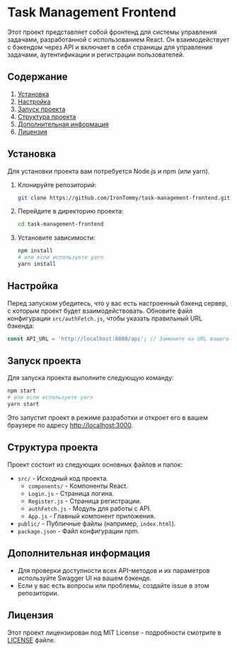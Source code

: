 # Task Management Frontend

Этот проект представляет собой фронтенд для системы управления задачами, разработанной с использованием React. Он взаимодействует с бэкендом через API и включает в себя страницы для управления задачами, аутентификации и регистрации пользователей.

## Содержание

1. [Установка](#установка)
2. [Настройка](#настройка)
3. [Запуск проекта](#запуск-проекта)
4. [Структура проекта](#структура-проекта)
5. [Дополнительная информация](#дополнительная-информация)
6. [Лицензия](#лицензия)

## Установка

Для установки проекта вам потребуется Node.js и npm (или yarn).

1. Клонируйте репозиторий:

    ```bash
    git clone https://github.com/IronTommy/task-management-frontend.git
    ```

2. Перейдите в директорию проекта:

    ```bash
    cd task-management-frontend
    ```

3. Установите зависимости:

    ```bash
    npm install
    # или если используете yarn
    yarn install
    ```

## Настройка

Перед запуском убедитесь, что у вас есть настроенный бэкенд сервер, с которым проект будет взаимодействовать. Обновите файл конфигурации `src/authFetch.js`, чтобы указать правильный URL бэкенда:

```javascript
const API_URL = 'http://localhost:8080/api'; // Замените на URL вашего бэкенда
```

## Запуск проекта

Для запуска проекта выполните следующую команду:

```bash
npm start
# или если используете yarn
yarn start
```

Это запустит проект в режиме разработки и откроет его в вашем браузере по адресу [http://localhost:3000](http://localhost:3000).

## Структура проекта

Проект состоит из следующих основных файлов и папок:

- `src/` - Исходный код проекта.
  - `components/` - Компоненты React.
  - `Login.js` - Страница логина.
  - `Register.js` - Страница регистрации.
  - `authFetch.js` - Модуль для работы с API.
  - `App.js` - Главный компонент приложения.
- `public/` - Публичные файлы (например, `index.html`).
- `package.json` - Файл конфигурации npm.

## Дополнительная информация

- Для проверки доступности всех API-методов и их параметров используйте Swagger UI на вашем бэкенде.
- Если у вас есть вопросы или проблемы, создайте issue в этом репозитории.

## Лицензия

Этот проект лицензирован под MIT License - подробности смотрите в [LICENSE](LICENSE) файле.
